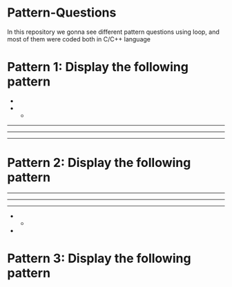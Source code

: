 # Pattern-Questions
In this repository we gonna see different pattern questions using loop, and most of them were coded both in C/C++ language

# Pattern 1: Display the following pattern

*
* * 
* * *
* * * *
* * * * *

# Pattern 2: Display the following pattern

* * * * *
* * * *
* * *
* *
*

# Pattern 3: Display the following pattern

